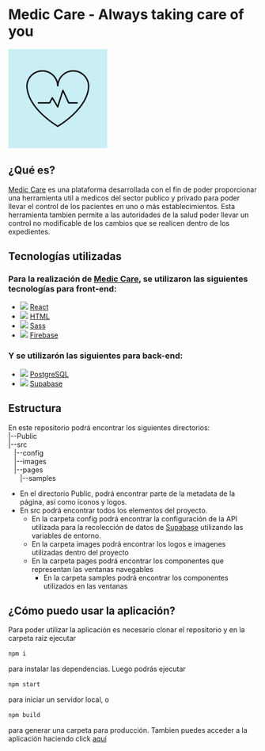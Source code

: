 # Medic Care - Always taking care of you
<img src="./src/images/logo.png" width="200px" >

## ¿Qué es?
[Medic Care](https://hospital-proyecto-fc621.web.app) es una plataforma desarrollada con el fin de poder proporcionar una herramienta util
a medicos del sector publico y privado para poder llevar el control de los pacientes en uno o más establecimientos.
Esta herramienta tambien permite a las autoridades de la salud poder llevar un control no modificable de los
cambios que se realicen dentro de los expedientes.

## Tecnologías utilizadas
### Para la realización de [Medic Care](https://hospital-proyecto-fc621.web.app), se utilizaron las siguientes tecnologías para front-end:
- <img src="https://upload.wikimedia.org/wikipedia/commons/thumb/4/47/React.svg/1200px-React.svg.png" width="30px"> [React](https://es.react.dev)
- <img src="https://upload.wikimedia.org/wikipedia/commons/thumb/6/61/HTML5_logo_and_wordmark.svg/2048px-HTML5_logo_and_wordmark.svg.png" width="30px"> [HTML](https://developer.mozilla.org/es/docs/Web/HTML)
- <img src="https://cdn.freebiesupply.com/logos/thumbs/2x/sass-1-logo.png" width="30px"> [Sass](https://sass-lang.com)
- <img src="https://www.gstatic.com/devrel-devsite/prod/v2c10fec5dec8e88524872f90bc9df3c3ce398afab445f39d54a016b2c011b9b9/firebase/images/touchicon-180.png" width="30px"> [Firebase](https://firebase.google.com/?hl=es)
### Y se utilizarón las siguientes para back-end:
- <img src="https://upload.wikimedia.org/wikipedia/commons/thumb/2/29/Postgresql_elephant.svg/640px-Postgresql_elephant.svg.png" width="30px"> [PostgreSQL](https://www.postgresql.org)
- <img src="https://d2eip9sf3oo6c2.cloudfront.net/tags/images/000/001/299/square_480/supabase-logo-icon_1.png" width="30px"> [Supabase](https://supabase.com)

## Estructura
En este repositorio podrá encontrar los siguientes directorios:<br>
|--Public<br>
|--src <br>
&nbsp;&nbsp;&nbsp;|--config<br>
&nbsp;&nbsp;&nbsp;|--images<br>
&nbsp;&nbsp;&nbsp;|--pages<br>
&nbsp;&nbsp;&nbsp;&nbsp;&nbsp;&nbsp;|--samples<br>

- En el directorio Public, podrá encontrar parte de la metadata de la página, así como iconos y logos.
- En src podrá encontrar todos los elementos del proyecto.
  - En la carpeta config podrá encontrar la configuración de la API utilizada para la recolección de datos de [Supabase](https://supabase.com) utilizando las variables de entorno.
  - En la carpeta images podrá encontrar los logos e imagenes utilizadas dentro del proyecto
  - En la carpeta pages podrá encontrar los componentes que representan las ventanas navegables
    - En la carpeta samples podrá encontrar los componentes utilizados en las ventanas

## ¿Cómo puedo usar la aplicación?
Para poder utilizar la aplicación es necesario clonar el repositorio y en la carpeta raiz ejecutar
```bash
npm i
```
para instalar las dependencias. Luego podrás ejecutar
```bash
npm start
```
para iniciar un servidor local, o
```bash
npm build
```
para generar una carpeta para producción.
Tambien puedes acceder a la aplicación haciendo click [aquí](https://hospital-proyecto-fc621.web.app)
